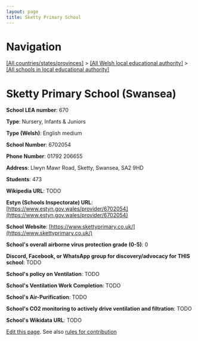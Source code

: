 ```yaml
---
layout: page
title: Sketty Primary School
---
```

# Navigation

[[All countries/states/provinces]](../../..) > [[All Welsh local educational authority]](../..) > [[All schools in local educational authority]](..)

# Sketty Primary School (Swansea)

**School LEA number**: 670

**Type**: Nursery, Infants & Juniors

**Type (Welsh)**: English medium

**School Number**: 6702054

**Phone Number**: 01792 206655

**Address**: Llwyn Mawr Road, Sketty, Swansea, SA2 9HD

**Students**: 473

**Wikipedia URL**: TODO

**Estyn (Schools Inspectorate) URL**: [https://www.estyn.gov.wales/provider/6702054](https://www.estyn.gov.wales/provider/6702054)

**School Website**: [https://www.skettyprimary.co.uk/](https://www.skettyprimary.co.uk/)

**School's overall airborne virus protection grade (0-5)**: 0

**Discord, Facebook, or WhatsApp group for discovery/advocacy for THIS school**: TODO

**School's policy on Ventilation**: TODO

**School's Ventilation Work Completion**: TODO

**School's Air-Purification**: TODO

**School's CO2 monitoring to actively drive ventilation and filtration**: TODO

**School's Wikidata URL**: TODO




[Edit this page](https://github.com/VentilationProject/Wales/edit/prif/./Swansea/Sketty_Primary_School.md). See also [rules for contribution](../../../contribution-rules/)